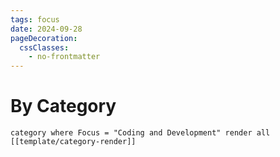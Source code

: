 ```yaml
---
tags: focus
date: 2024-09-28
pageDecoration:
  cssClasses:
    - no-frontmatter
---
```


# By Category
```query
category where Focus = "Coding and Development" render all [[template/category-render]]
```
